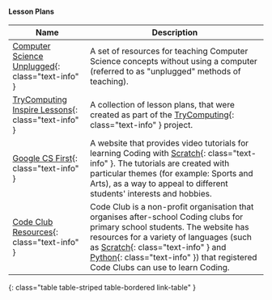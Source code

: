 #### Lesson Plans

Name                                                                 |  Description
---------------------------------------------------------------------|-----------------------------------------------------------------------------------------------------------------------------------------------------------------------------------------------------------------------------------------------------------------------------------------------------------
[Computer Science Unplugged](http://csunplugged.org/){: class="text-info" }                |  A set of resources for teaching Computer Science concepts without using a computer (referred to as "unplugged" methods of teaching).
[TryComputing Inspire Lessons](http://www.trycomputing.org/inspire){: class="text-info" }  |  A collection of lesson plans, that were created as part of the [TryComputing](http://www.trycomputing.org/){: class="text-info" } project.
[Google CS First](https://www.cs-first.com/){: class="text-info" }                         |  A website that provides video tutorials for learning Coding with [Scratch](https://scratch.mit.edu/){: class="text-info" }. The tutorials are created with particular themes (for example: Sports and Arts), as a way to appeal to different students' interests and hobbies.
[Code Club Resources](http://projects.codeclubworld.org/en-GB/){: class="text-info" }      |  Code Club is a non-profit organisation that organises after-school Coding clubs for primary school students. The website has resources for a variety of languages (such as [Scratch](https://scratch.mit.edu/){: class="text-info" } and [Python](https://www.python.org/){: class="text-info" }) that registered Code Clubs can use to learn Coding.
{: class="table table-striped table-bordered link-table" }